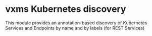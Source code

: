 # vxms Kubernetes discovery
This module provides an annotation-based discovery of Kubernetes Services and Endpoints by name and by labels (for REST Services)
